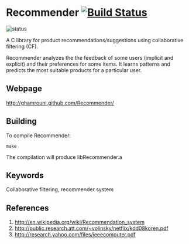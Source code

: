 Recommender [![Build Status](https://secure.travis-ci.org/GHamrouni/Recommender.png)](http://travis-ci.org/GHamrouni/Recommender)
=======================

![status](http://stillmaintained.com/GHamrouni/Recommender.png)

A C library for product recommendations/suggestions using collaborative filtering (CF).

Recommender analyzes the the feedback of some users (implicit and explicit) and their 
preferences for some items. It learns patterns and predicts the most suitable products 
for a particular user.

Webpage
--------
http://ghamrouni.github.com/Recommender/

Building
--------
To compile Recommender:

    make

The compilation will produce libRecommender.a

Keywords
--------
Collaborative filtering, recommender system

References
--------
1. http://en.wikipedia.org/wiki/Recommendation_system
1. http://public.research.att.com/~volinsky/netflix/kdd08koren.pdf
1. http://research.yahoo.com/files/ieeecomputer.pdf





